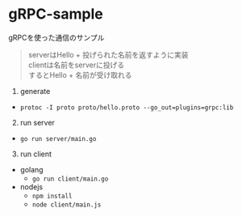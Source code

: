 # gRPC-sample

gRPCを使った通信のサンプル

> serverはHello + 投げられた名前を返すように実装  
> clientは名前をserverに投げる  
> するとHello + 名前が受け取れる

1. generate
  - `protoc -I proto proto/hello.proto --go_out=plugins=grpc:lib`
2. run server
  - `go run server/main.go`
3. run client
  - golang
    - `go run client/main.go`
  - nodejs
    - `npm install`
    - `node client/main.js`